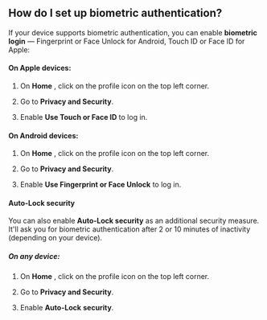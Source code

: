 ## How do I set up biometric authentication?  
If your device supports biometric authentication, you can enable **biometric login** — Fingerprint or Face Unlock for Android, Touch ID or Face ID for Apple: 

#### On **Apple** devices: 

  1. On **Home** , click on the profile icon on the top left corner.

  2. Go to **Privacy and Security**.

  3. Enable **Use Touch or Face ID** to log in.




#### On **Android** devices:

  1. On **Home** , click on the profile icon on the top left corner.

  2. Go to **Privacy and Security**.

  3. Enable **Use Fingerprint or Face Unlock** to log in.




#### Auto-Lock security 

You can also enable **Auto-Lock security** as an additional security measure. It'll ask you for biometric authentication after 2 or 10 minutes of inactivity (depending on your device). 

##### On any device: 

  1. On **Home** , click on the profile icon on the top left corner.

  2. Go to **Privacy and Security**.

  3. Enable **Auto-Lock** **security**.